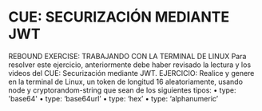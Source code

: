 # CUE: SECURIZACIÓN MEDIANTE JWT

REBOUND EXERCISE: TRABAJANDO CON LA TERMINAL DE LINUX
Para resolver este ejercicio, anteriormente debe haber revisado la lectura y los videos del CUE:
Securización mediante JWT.
EJERCICIO:
Realice y genere en la terminal de Linux, un token de longitud 16 aleatoriamente, usando node y cryptorandom-string que sean de los siguientes tipos:
• type: 'base64'
• type: ‘base64url’
• type: ‘hex’
• type: ‘alphanumeric’
